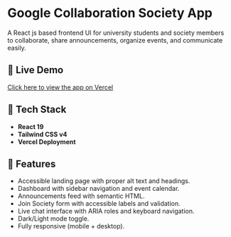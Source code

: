 # Google Collaboration Society App

A React js based frontend UI for university students and society members to collaborate, share announcements, organize events, and communicate easily.

## 🚀 Live Demo
[Click here to view the app on Vercel](https://google-collaboration-git-main-tayyabs-projects-9d235f55.vercel.app/)

## 📂 Tech Stack
- **React 19**
- **Tailwind CSS v4**
- **Vercel Deployment**

## 📌 Features
- Accessible landing page with proper alt text and headings.
- Dashboard with sidebar navigation and event calendar.
- Announcements feed with semantic HTML.
- Join Society form with accessible labels and validation.
- Live chat interface with ARIA roles and keyboard navigation.
- Dark/Light mode toggle.
- Fully responsive (mobile + desktop).
